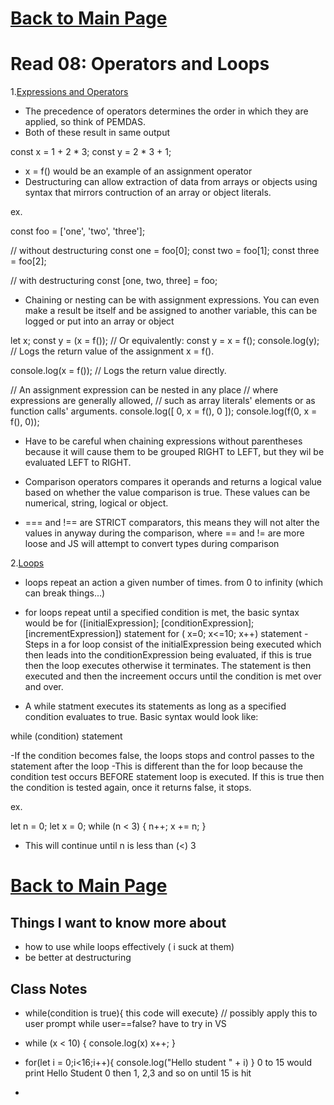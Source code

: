 # [Back to Main Page](https://reecerenninger.github.io/reading-notes/)

# Read 08: Operators and Loops

1.[Expressions and Operators](https://developer.mozilla.org/en-US/docs/Web/JavaScript/Guide/Expressions_and_Operators)

- The precedence of operators determines the order in which they are applied, so think of PEMDAS.
- Both of these result in same output

const x = 1 + 2 * 3;
const y = 2 * 3 + 1;

- x = f() would be an example of an assignment operator
- Destructuring can allow extraction of data from arrays or objects using syntax that mirrors contruction of an array or object literals.

ex. 

const foo = ['one', 'two', 'three'];

// without destructuring
const one   = foo[0];
const two   = foo[1];
const three = foo[2];

// with destructuring
const [one, two, three] = foo;

- Chaining or nesting can be with assignment expressions. You can even make a result be itself and be assigned to another variable, this can be logged or put into an array or object

let x;
const y = (x = f()); // Or equivalently: const y = x = f();
console.log(y); // Logs the return value of the assignment x = f().

console.log(x = f()); // Logs the return value directly.

// An assignment expression can be nested in any place
// where expressions are generally allowed,
// such as array literals' elements or as function calls' arguments.
console.log([ 0, x = f(), 0 ]);
console.log(f(0, x = f(), 0));

- Have to be careful when chaining expressions without parentheses because it will cause them to be grouped RIGHT to LEFT, but they wil be evaluated LEFT to RIGHT.

- Comparison operators compares it operands and returns a logical value based on whether the value comparison is true.  These values can be numerical, string, logical or object.
- === and !== are STRICT comparators, this means they will not alter the values in anyway during the comparison, where == and != are more loose and JS will attempt to convert types during comparison

2.[Loops](https://developer.mozilla.org/en-US/docs/Web/JavaScript/Guide/Loops_and_iteration)

- loops repeat an action a given number of times. from 0 to infinity (which can break things...)
- for loops repeat until a specified condition is met, the basic syntax would be
for ([initialExpression]; [conditionExpression]; [incrementExpression])
statement
for (     x=0;                  x<=10;                  x++) 
statement
-Steps in a for loop consist of the initialExpression being executed which then leads into the conditionExpression being evaluated, if this is true then the loop executes otherwise it terminates.  The statement is then executed and then the increement occurs until the condition is met over and over.

- A while statment executes its statements as long as a specified condition evaluates to true. Basic syntax would look like:

while (condition)
  statement

-If the condition becomes false, the loops stops and control passes to the statement after the loop
-This is different than the for loop because the condition test occurs BEFORE statement loop is executed.  If this is true then the condition is tested again, once it returns false, it stops.
 
 ex.

let n = 0;
let x = 0;
while (n < 3) {
  n++;
  x += n;
}

- This will continue until n is less than (<) 3

# [Back to Main Page](https://reecerenninger.github.io/reading-notes/)

## Things I want to know more about

- how to use while loops effectively ( i suck at them)
- be better at destructuring

## Class Notes

- while(condition is true){ 
  this code will execute}
  // possibly apply this to user prompt while user==false? have to try in VS
- while (x < 10) {
  console.log(x)
  x++;
}
- for(let i = 0;i<16;i++){
  console.log("Hello student " + i)
}
 0 to 15 would print Hello Student 0 then 1, 2,3 and so on until 15 is hit

-
